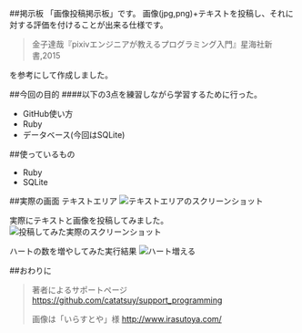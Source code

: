 ##掲示板
「画像投稿掲示板」です。
画像(jpg,png)+テキストを投稿し、それに対する評価を付けることが出来る仕様です。

> 金子達哉『pixivエンジニアが教えるプログラミング入門』星海社新書,2015

を参考にして作成しました。


##今回の目的
####以下の3点を練習しながら学習するために行った。
* GitHub使い方
* Ruby
* データベース(今回はSQLite) 

##使っているもの
* Ruby
* SQLite

##実際の画面
テキストエリア
![テキストエリアのスクリーンショット](http://i.imgur.com/TwS8eOy.png "テキストエリアのスクリーンショット")

実際にテキストと画像を投稿してみました。
![投稿してみた実際のスクリーンショット](http://i.imgur.com/YtjVUF6.png "投稿してみた実際のスクリーンショット")

ハートの数を増やしてみた実行結果
![ハート増える](http://i.imgur.com/rCmIndS.gif "ハート増える")

##おわりに
>著者によるサポートページ
>https://github.com/catatsuy/support_programming
>
>画像は「いらすとや」様
>http://www.irasutoya.com/